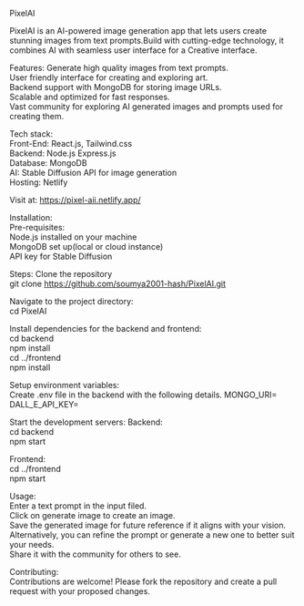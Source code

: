 PixelAI

PixelAI is an AI-powered image generation app that lets users create stunning images from text prompts.Build with cutting-edge technology, it combines AI with seamless user interface for a Creative interface.

Features: 
Generate high quality images from text prompts.  
User friendly interface for creating and exploring art.  
Backend support with MongoDB for storing image URLs.  
Scalable and optimized for fast responses.  
Vast community for exploring AI generated images and prompts used for creating them.  

Tech stack:   
Front-End: React.js, Tailwind.css  
Backend: Node.js Express.js  
Database: MongoDB  
AI: Stable Diffusion API for image generation  
Hosting: Netlify  

Visit at: https://pixel-aii.netlify.app/   

Installation:   
Pre-requisites:  
Node.js installed on your machine  
MongoDB set up(local or cloud instance)  
API key for Stable Diffusion  

Steps:
Clone the repository  
git clone https://github.com/soumya2001-hash/PixelAI.git  

Navigate to the project directory:    
cd PixelAI  

Install dependencies for the backend and frontend:  
cd backend  
npm install  
cd ../frontend  
npm install  

Setup environment variables:  
Create .env file in the backend with the following details.
MONGO_URI=<Your MongoDB connection string>  
DALL_E_API_KEY=<Your DALL-E API key>  

Start the development servers:
Backend:  
cd backend  
npm start  

Frontend:  
cd ../frontend  
npm start  

Usage:  
Enter a text prompt in the input filed.  
Click on generate image to create an image.  
Save the generated image for future reference if it aligns with your vision. Alternatively, you can refine the prompt or generate a new one to better suit your needs.  
Share it with the community for others to see.  

Contributing:  
Contributions are welcome! Please fork the repository and create a pull request with your proposed changes.  



